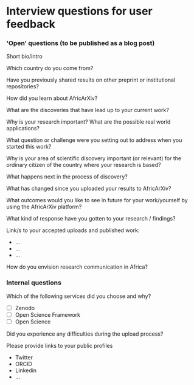 # Interview questions for user feedback

### 'Open' questions (to be published as a blog post)

Short bio/intro

Which country do you come from?

Have you previously shared results on other preprint or institutional repositories?

How did you learn about AfricArXiv?

What are the discoveries that have lead up to your current work? 

Why is your research important? What are the possible real world applications?

What question or challenge were you setting out to address when you started this work?

Why is your area of scientific discovery important (or relevant) for the ordinary citizen of the country where your research is based?

What happens next in the process of discovery? 

What has changed since you uploaded your results to AfricArXiv?

What outcomes would you like to see in future for your work/yourself by using the AfricArXiv platform? 

What kind of response have you gotten to your research / findings? 

Link/s to your accepted uploads and published work: 
- …
- …
- …

How do you envision research communication in Africa?



### Internal questions

Which of the following services did you choose and why?
- [ ] Zenodo
- [ ] Open Science Framework
- [ ] Open Science

Did you experience any difficulties during the upload process?

Please provide links to your public profiles
- Twitter
- ORCID
- Linkedin
- …
